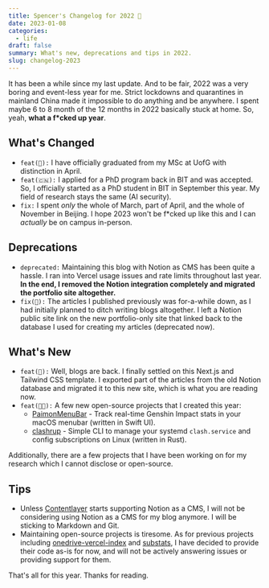 ```yaml
---
title: Spencer's Changelog for 2022 🥫
date: 2023-01-08
categories:
  - life
draft: false
summary: What's new, deprecations and tips in 2022.
slug: changelog-2023
---
```


It has been a while since my last update. And to be fair, 2022 was a very boring and event-less year for me. Strict
lockdowns and quarantines in mainland China made it impossible to do anything and be anywhere. I spent maybe 6 to 8
month of the 12 months in 2022 basically stuck at home. So, yeah, **what a f\*cked up year**.

<!-- more -->

## What's Changed

- `feat(🏴󠁧󠁢󠁳󠁣󠁴󠁿):` I have officially graduated from my MSc at UofG with distinction in April.
- `feat(🇨🇳):` I applied for a PhD program back in BIT and was accepted. So, I officially started as a PhD student in
  BIT in September this year. My field of research stays the same (AI security).
- `fix:` I spent _only_ the whole of March, part of April, and the whole of November in Beijing. I hope 2023 won't be
  f\*cked up like this and I can _actually_ be on campus in-person.

## Deprecations

- `deprecated:` Maintaining this blog with Notion as CMS has been quite a hassle. I ran into Vercel usage issues and
  rate limits throughout last year. **In the end, I removed the Notion integration completely and migrated the portfolio
  site altogether.**
- `fix(🚯):` The articles I published previously was for-a-while down, as I had initially planned to ditch writing blogs
  altogether. I left a Notion public site link on the new portfolio-only site that linked back to the database I used
  for creating my articles (deprecated now).

## What's New

- `feat(📝):` Well, blogs are back. I finally settled on this Next.js and Tailwind CSS template. I exported part of
  the articles from the old Notion database and migrated it to this new site, which is what you are reading now.
- `feat(👨‍💻):` A few new open-source projects that I created this year:
  - [PaimonMenuBar](https://github.com/spencerwooo/PaimonMenuBar) - Track real-time Genshin Impact stats in your macOS
    menubar (written in Swift UI).
  - [clashrup](https://github.com/spencerwooo/clashrup) - Simple CLI to manage your systemd `clash.service` and config
    subscriptions on Linux (written in Rust).

Additionally, there are a few projects that I have been working on for my research which I cannot disclose or
open-source.

## Tips

- Unless [Contentlayer](https://www.contentlayer.dev/) starts supporting Notion as a CMS, I will not be considering
  using Notion as a CMS for my blog anymore. I will be sticking to Markdown and Git.
- Maintaining open-source projects is tiresome. As for previous projects including
  [onedrive-vercel-index](https://github.com/spencerwooo/onedrive-vercel-index) and
  [substats](https://github.com/spencerwooo/substats), I have decided to provide their code as-is for now, and will not
  be actively answering issues or providing support for them.

That's all for this year. Thanks for reading.
